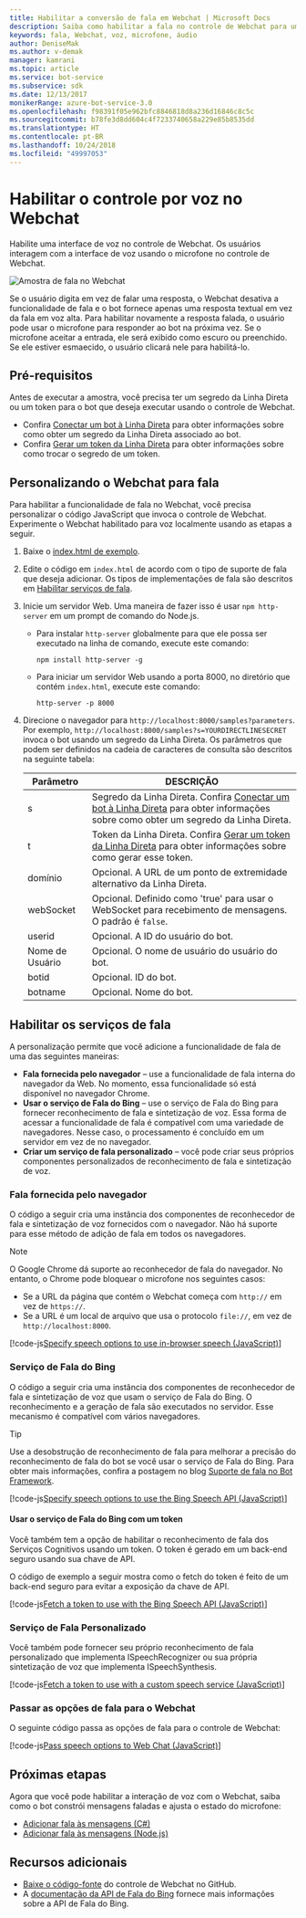 ```yaml
---
title: Habilitar a conversão de fala em Webchat | Microsoft Docs
description: Saiba como habilitar a fala no controle de Webchat para um bot conectado ao canal de Webchat.
keywords: fala, Webchat, voz, microfone, áudio
author: DeniseMak
ms.author: v-demak
manager: kamrani
ms.topic: article
ms.service: bot-service
ms.subservice: sdk
ms.date: 12/13/2017
monikerRange: azure-bot-service-3.0
ms.openlocfilehash: f98391f05e962bfc8846818d8a236d16846c8c5c
ms.sourcegitcommit: b78fe3d8dd604c4f7233740658a229e85b8535dd
ms.translationtype: HT
ms.contentlocale: pt-BR
ms.lasthandoff: 10/24/2018
ms.locfileid: "49997053"
---
```

# <a name="enable-speech-in-web-chat"></a>Habilitar o controle por voz no Webchat
Habilite uma interface de voz no controle de Webchat. Os usuários interagem com a interface de voz usando o microfone no controle de Webchat.

![Amostra de fala no Webchat](~/media/bot-service-channel-webchat/webchat-sample-speech.png)

Se o usuário digita em vez de falar uma resposta, o Webchat desativa a funcionalidade de fala e o bot fornece apenas uma resposta textual em vez da fala em voz alta. Para habilitar novamente a resposta falada, o usuário pode usar o microfone para responder ao bot na próxima vez. Se o microfone aceitar a entrada, ele será exibido como escuro ou preenchido. Se ele estiver esmaecido, o usuário clicará nele para habilitá-lo.

## <a name="prerequisites"></a>Pré-requisitos

  Antes de executar a amostra, você precisa ter um segredo da Linha Direta ou um token para o bot que deseja executar usando o controle de Webchat. 
  * Confira [Conectar um bot à Linha Direta](bot-service-channel-connect-directline.md) para obter informações sobre como obter um segredo da Linha Direta associado ao bot.
  * Confira [Gerar um token da Linha Direta](rest-api/bot-framework-rest-direct-line-3-0-authentication.md) para obter informações sobre como trocar o segredo de um token.

## <a name="customizing-web-chat-for-speech"></a>Personalizando o Webchat para fala
Para habilitar a funcionalidade de fala no Webchat, você precisa personalizar o código JavaScript que invoca o controle de Webchat. Experimente o Webchat habilitado para voz localmente usando as etapas a seguir.

1. Baixe o [index.html de exemplo](https://aka.ms/web-chat-speech-sample). <!-- this aka.ms link needs to be updated if the sample location changes -->
2. Edite o código em `index.html` de acordo com o tipo de suporte de fala que deseja adicionar. Os tipos de implementações de fala são descritos em [Habilitar serviços de fala](#enable-speech-services). 
3. Inicie um servidor Web. Uma maneira de fazer isso é usar `npm http-server` em um prompt de comando do Node.js.

   * Para instalar `http-server` globalmente para que ele possa ser executado na linha de comando, execute este comando:

     ```
     npm install http-server -g
     ```

   * Para iniciar um servidor Web usando a porta 8000, no diretório que contém `index.html`, execute este comando:

     ```
     http-server -p 8000
     ```
4. Direcione o navegador para `http://localhost:8000/samples?parameters`. Por exemplo, `http://localhost:8000/samples?s=YOURDIRECTLINESECRET` invoca o bot usando um segredo da Linha Direta. Os parâmetros que podem ser definidos na cadeia de caracteres de consulta são descritos na seguinte tabela:

   | Parâmetro | DESCRIÇÃO |
   |-----------|-------------|
   | s | Segredo da Linha Direta. Confira [Conectar um bot à Linha Direta](bot-service-channel-connect-directline.md) para obter informações sobre como obter um segredo da Linha Direta. |
   | t | Token da Linha Direta. Confira [Gerar um token da Linha Direta](rest-api/bot-framework-rest-direct-line-3-0-authentication.md) para obter informações sobre como gerar esse token. |
   | domínio | Opcional. A URL de um ponto de extremidade alternativo da Linha Direta.  |
   | webSocket | Opcional. Definido como 'true' para usar o WebSocket para recebimento de mensagens. O padrão é `false`. |
   | userid | Opcional. A ID do usuário do bot.  |
   | Nome de Usuário | Opcional. O nome de usuário do usuário do bot.  |
   | botid | Opcional. ID do bot. |
   | botname | Opcional. Nome do bot. |


## <a name="enable-speech-services"></a>Habilitar os serviços de fala
A personalização permite que você adicione a funcionalidade de fala de uma das seguintes maneiras:

* **Fala fornecida pelo navegador** – use a funcionalidade de fala interna do navegador da Web. No momento, essa funcionalidade só está disponível no navegador Chrome.
* **Usar o serviço de Fala do Bing** – use o serviço de Fala do Bing para fornecer reconhecimento de fala e sintetização de voz. Essa forma de acessar a funcionalidade de fala é compatível com uma variedade de navegadores. Nesse caso, o processamento é concluído em um servidor em vez de no navegador.
* **Criar um serviço de fala personalizado** – você pode criar seus próprios componentes personalizados de reconhecimento de fala e sintetização de voz.

### <a name="browser-provided-speech"></a>Fala fornecida pelo navegador

O código a seguir cria uma instância dos componentes de reconhecedor de fala e sintetização de voz fornecidos com o navegador. Não há suporte para esse método de adição de fala em todos os navegadores. 

> [!NOTE] 
> O Google Chrome dá suporte ao reconhecedor de fala do navegador. No entanto, o Chrome pode bloquear o microfone nos seguintes casos:
> * Se a URL da página que contém o Webchat começa com `http://` em vez de `https://`.
> * Se a URL é um local de arquivo que usa o protocolo `file://`, em vez de `http://localhost:8000`.

[!code-js[Specify speech options to use in-browser speech (JavaScript)](./includes/code/bot-service-channel-connect-webchat-speech.js#BrowserSpeech)]

### <a name="bing-speech-service"></a>Serviço de Fala do Bing

O código a seguir cria uma instância dos componentes de reconhecedor de fala e sintetização de voz que usam o serviço de Fala do Bing. O reconhecimento e a geração de fala são executados no servidor. Esse mecanismo é compatível com vários navegadores. 

> [!TIP]
> Use a desobstrução de reconhecimento de fala para melhorar a precisão do reconhecimento de fala do bot se você usar o serviço de Fala do Bing. Para obter mais informações, confira a postagem no blog [Suporte de fala no Bot Framework](https://blog.botframework.com/2017/06/26/Speech-To-Text).

[!code-js[Specify speech options to use the Bing Speech API (JavaScript)](./includes/code/bot-service-channel-connect-webchat-speech.js#BingSpeech)]

#### <a name="use-the-bing-speech-service-with-a-token"></a>Usar o serviço de Fala do Bing com um token

Você também tem a opção de habilitar o reconhecimento de fala dos Serviços Cognitivos usando um token. O token é gerado em um back-end seguro usando sua chave de API.

O código de exemplo a seguir mostra como o fetch do token é feito de um back-end seguro para evitar a exposição da chave de API.

[!code-js[Fetch a token to use with the Bing Speech API (JavaScript)](./includes/code/bot-service-channel-connect-webchat-speech.js#FetchToken)]

### <a name="custom-speech-service"></a>Serviço de Fala Personalizado

Você também pode fornecer seu próprio reconhecimento de fala personalizado que implementa ISpeechRecognizer ou sua própria sintetização de voz que implementa ISpeechSynthesis. 

[!code-js[Fetch a token to use with a custom speech service (JavaScript)](./includes/code/bot-service-channel-connect-webchat-speech.js#CustomSpeechService)]

### <a name="pass-the-speech-options-to-web-chat"></a>Passar as opções de fala para o Webchat

O seguinte código passa as opções de fala para o controle de Webchat:

[!code-js[Pass speech options to Web Chat (JavaScript)](./includes/code/bot-service-channel-connect-webchat-speech.js#PassSpeechOptionsToWebChat)]

## <a name="next-steps"></a>Próximas etapas
Agora que você pode habilitar a interação de voz com o Webchat, saiba como o bot constrói mensagens faladas e ajusta o estado do microfone:
* [Adicionar fala às mensagens (C#)](dotnet/bot-builder-dotnet-text-to-speech.md)
* [Adicionar fala às mensagens (Node.js)](nodejs/bot-builder-nodejs-text-to-speech.md)

## <a name="additional-resources"></a>Recursos adicionais

* [Baixe o código-fonte](https://github.com/Microsoft/BotFramework-WebChat) do controle de Webchat no GitHub.
* A [documentação da API de Fala do Bing](https://docs.microsoft.com/azure/cognitive-services/speech/home) fornece mais informações sobre a API de Fala do Bing.

